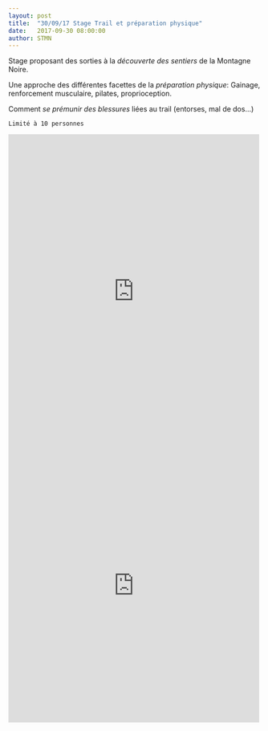```yaml
---
layout: post
title:  "30/09/17 Stage Trail et préparation physique"
date:   2017-09-30 08:00:00
author: STMN
---
```

Stage proposant des sorties à la *découverte des sentiers* de la Montagne Noire.

Une approche des différentes facettes de la *préparation physique*: Gainage, renforcement musculaire, pilates, proprioception.

Comment *se prémunir des blessures* liées au trail (entorses, mal de dos...)

`Limité à 10 personnes`

<iframe src="https://www.facebook.com/plugins/post.php?href=https%3A%2F%2Fwww.facebook.com%2Fjeanmarie.chesseron%2Fposts%2F1418344021614332&width=500" width="500" height="626" style="border:none;overflow:hidden" scrolling="no" frameborder="0" allowTransparency="true"></iframe>

<iframe src="https://www.facebook.com/plugins/post.php?href=https%3A%2F%2Fwww.facebook.com%2Fjeanmarie.chesseron%2Fposts%2F1419163244865743&width=500" width="500" height="547" style="border:none;overflow:hidden" scrolling="no" frameborder="0" allowTransparency="true"></iframe>
